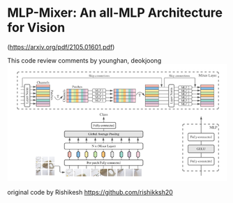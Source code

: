 # MLP-Mixer: An all-MLP Architecture for Vision
(https://arxiv.org/pdf/2105.01601.pdf)

This code review comments by younghan, deokjoong
![](architecture.PNG)


original code by Rishikesh https://github.com/rishikksh20
